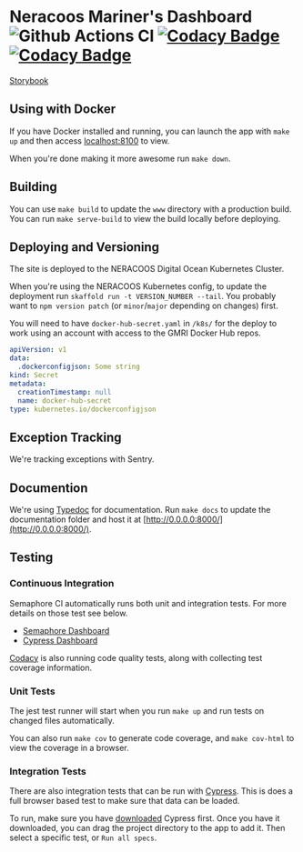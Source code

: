 # Neracoos Mariner's Dashboard ![Github Actions CI](https://github.com/gulfofmaine/Neracoos-1-Buoy-App/workflows/CI/badge.svg) [![Codacy Badge](https://api.codacy.com/project/badge/Grade/6196b46b92eb4bdeac6e8b435fc82bc9)](https://www.codacy.com?utm_source=github.com&utm_medium=referral&utm_content=gulfofmaine/Neracoos-1-Buoy-App&utm_campaign=Badge_Grade) [![Codacy Badge](https://api.codacy.com/project/badge/Coverage/6196b46b92eb4bdeac6e8b435fc82bc9)](https://www.codacy.com?utm_source=github.com&utm_medium=referral&utm_content=gulfofmaine/Neracoos-1-Buoy-App&utm_campaign=Badge_Coverage)

[Storybook](https://gulfofmaine.github.io/Neracoos-1-Buoy-App/?path=/docs/mariner-s-dashboard--page)

## Using with Docker

If you have Docker installed and running, you can launch the app with `make up` and then access [localhost:8100](http://localhost:8100) to view.

When you're done making it more awesome run `make down`.

## Building

You can use `make build` to update the `www` directory with a production build.
You can run `make serve-build` to view the build locally before deploying.

## Deploying and Versioning

The site is deployed to the NERACOOS Digital Ocean Kubernetes Cluster.

When you're using the NERACOOS Kubernetes config, to update the deployment run `skaffold run -t VERSION_NUMBER --tail`.
You probably want to `npm version patch` (or `minor`/`major` depending on changes) first.

You will need to have `docker-hub-secret.yaml` in `/k8s/` for the deploy to work using an account with access to the GMRI Docker Hub repos.

```yaml
apiVersion: v1
data:
  .dockerconfigjson: Some string
kind: Secret
metadata:
  creationTimestamp: null
  name: docker-hub-secret
type: kubernetes.io/dockerconfigjson
```

## Exception Tracking

We're tracking exceptions with Sentry.

## Documention

We're using [Typedoc](https://typedoc.org) for documentation. Run `make docs` to update the documentation folder and host it at [http://0.0.0.0:8000/](http://0.0.0.0:8000/).

## Testing

### Continuous Integration

Semaphore CI automatically runs both unit and integration tests. For more details on those test see below.

- [Semaphore Dashboard](https://gmri.semaphoreci.com/projects/Neracoos-1-Buoy-App)
- [Cypress Dashboard](https://dashboard.cypress.io/#/projects/xhz4kt/runs)

[Codacy](https://app.codacy.com/project/gmri/Neracoos-1-Buoy-App/dashboard) is also running code quality tests, along with collecting test coverage information.

### Unit Tests

The jest test runner will start when you run `make up` and run tests on changed files automatically.

You can also run `make cov` to generate code coverage, and `make cov-html` to view the coverage in a browser.

### Integration Tests

There are also integration tests that can be run with [Cypress](https://www.cypress.io). This is does a full browser based test to make sure that data can be loaded.

To run, make sure you have [downloaded](http://download.cypress.io/desktop) Cypress first. Once you have it downloaded, you can drag the project directory to the app to add it. Then select a specific test, or `Run all specs`.
